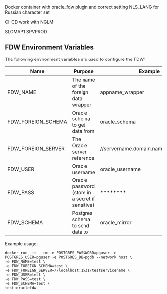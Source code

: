 Docker container with oracle_fdw plugin and correct setting NLS_LANG for Russian character set

CI-CD work with NGLM:

SLOMAP1
SPVPROD

## FDW Environment Variables ##

The following environment variables are used to configure the FDW:

| Name | Purpose | Example |
| ---- | ------- | ------- |
| FDW_NAME | The name of the foreign data wrapper | appname_wrapper |
| FDW_FOREIGN_SCHEMA | Oracle schema to get data from | oracle_schema |
| FDW_FOREIGN_SERVER | The Oracle server reference |  //servername.domain.name/schemaname |
| FDW_USER | Oracle username | oracle_username |
| FDW_PASS | Oracle password (store in a secret if sensitive) | ******** |
| FDW_SCHEMA | Postgres schema to send data to | oracle_mirror |



Example usage:
```shell
docker run -it --rm -e POSTGRES_PASSWORD=pguser -e POSTGRES_USER=pguser -e POSTGRES_DB=pgdb --network host \
-e FDW_NAME=test \
-e FDW_FOREIGN_SCHEMA=test \
-e FDW_FOREIGN_SERVER=//localhost:1531/testservicename \
-e FDW_USER=test \
-e FDW_PASS=test \
-e FDW_SCHEMA=test \
test:oraclefdw
```